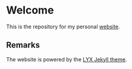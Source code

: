 # Welcome

This is the repository for my personal [website](https://rodrigo-pena.github.io/).

## Remarks

The website is powered by the [LYX Jekyll theme](https://github.com/liuyxpp/liuyxpp.github.io).
